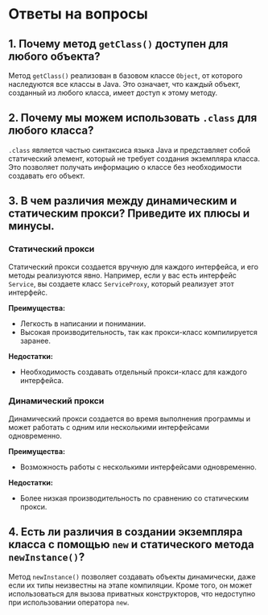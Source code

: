 # Ответы на вопросы

## 1. Почему метод `getClass()` доступен для любого объекта?

Метод `getClass()` реализован в базовом классе `Object`, от которого наследуются все классы в Java. Это означает, что каждый объект, созданный из любого класса, имеет доступ к этому методу.

## 2. Почему мы можем использовать `.class` для любого класса?

`.class` является частью синтаксиса языка Java и представляет собой статический элемент, который не требует создания экземпляра класса. Это позволяет получать информацию о классе без необходимости создавать его объект.

## 3. В чем различия между динамическим и статическим прокси? Приведите их плюсы и минусы.

### Статический прокси

Статический прокси создается вручную для каждого интерфейса, и его методы реализуются явно. Например, если у вас есть интерфейс `Service`, вы создаете класс `ServiceProxy`, который реализует этот интерфейс.

**Преимущества:**
- Легкость в написании и понимании.
- Высокая производительность, так как прокси-класс компилируется заранее.

**Недостатки:**
- Необходимость создавать отдельный прокси-класс для каждого интерфейса.

### Динамический прокси

Динамический прокси создается во время выполнения программы и может работать с одним или несколькими интерфейсами одновременно.

**Преимущества:**
- Возможность работы с несколькими интерфейсами одновременно.

**Недостатки:**
- Более низкая производительность по сравнению со статическим прокси.

## 4. Есть ли различия в создании экземпляра класса с помощью `new` и статического метода `newInstance()`?

Метод `newInstance()` позволяет создавать объекты динамически, даже если их типы неизвестны на этапе компиляции. Кроме того, он может использоваться для вызова приватных конструкторов, что недоступно при использовании оператора `new`.